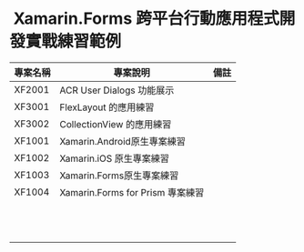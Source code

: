 #  Xamarin.Forms 跨平台行動應用程式開發實戰練習範例

|專案名稱|專案說明|備註|
|-|-|-|
|XF2001|ACR User Dialogs 功能展示||
|XF3001|FlexLayout 的應用練習||
|XF3002|CollectionView 的應用練習||
|XF1001|Xamarin.Android原生專案練習||
|XF1002|Xamarin.iOS 原生專案練習||
|XF1003|Xamarin.Forms原生專案練習||
|XF1004|Xamarin.Forms for Prism 專案練習||
||||
||||
||||
||||
||||
||||
||||
||||
||||
||||
||||
||||

